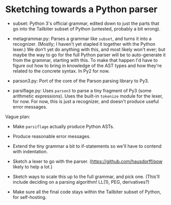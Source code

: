 # Sketching towards a Python parser

* subset: Python 3's official grammar, edited down to just the parts
  that go into the Tailbiter subset of Python (untested, probably a
  bit wrong).

* metagrammar.py: Parses a grammar like `subset`, and turns it into a
  recognizer. (Mostly; I haven't yet stapled it together with the
  Python lexer.) We don't yet do anything with this, and most likely
  won't ever; but maybe the way to go for the full Python parser will
  be to auto-generate it from the grammar, starting with this. To make
  that happen I'd have to figure out how to bring in knowledge of the
  AST types and how they're related to the concrete syntax. In Py2 for
  now.

* parson3.py: Port of the core of the Parson parsing library to Py3.

* parsiflage.py: Uses `parson3` to parse a tiny fragment of Py3 (some
  arithmetic expressions). Uses the built-in `tokenize` module for the
  lexer, for now. For now, this is just a recognizer, and doesn't
  produce useful error messages.

Vague plan: 

* Make `parsiflage` actually produce Python ASTs.

* Produce reasonable error messages.

* Extend the tiny grammar a bit to if-statements so we'll have to
  contend with indentation.

* Sketch a lexer to go with the
  parser. (https://github.com/hausdorff/pow likely to help a lot.)

* Sketch ways to scale this up to the full grammar, and pick one.
  (This'll include deciding on a parsing algorithm! LL(1), PEG,
  derivatives?)

* Make sure all the final code stays within the Tailbiter subset of
  Python, for self-hosting.
